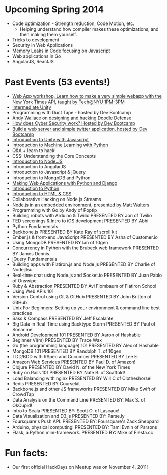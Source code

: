 Upcoming Spring 2014
=====

- Code optimization - Strength reduction, Code Motion, etc.
  - Helping understand how compiler makes these optimizations, and then making them yourself.
- Tricks to development
- Security in Web Applications
- Memory Leaks in Code focusing on Javascript
- Web applications in Go
- AngularJS, ReactJS

Past Events (53 events!)
======

- [Web App workshop, Learn how to make a very simple webapp with the New York Times API, taught by Tech@NYU 1PM-3PM](https://github.com/NYUHackDays/NYTimes-Python/)
- [Intermediate Unity](https://github.com/NYUHackDays/Unity-II)
- Programming with Duct Tape - hosted by Dev Bootcamp
- [Andy Wallace on designing and hacking Doodle Defense](https://github.com/NYUHackDays/Doodle-Defense-Hacking)
- [How does Cyber Security work? Hosted by Dev Bootcamp](https://github.com/NYUHackDays/Cyber-Security)
- [Build a web server and simple twitter application, hosted by Dev Bootcamp](https://github.com/NYUHackDays/WebServer-Ruby)
- [Introduction to Unity with Javascript](https://github.com/NYUHackDays/Unity)
- [Introduction to Machine Learning with Python](https://github.com/NYUHackDays/Machine-Learning)
- Q&A + learn to hack!
- CSS: Understanding the Core Concepts
- [Introduction to Node.JS](https://github.com/NYUHackDays/NodeJS-Introduction)
- Introduction to AngularJS
- Introduction to Javascript & jQuery
- Introduction to MongoDB and Python
- [Making Web Applications with Python and Django](https://github.com/NYUHackDays/Django)
- [Introduction to Python](https://github.com/NYUHackDays/Python)
- [Introduction to HTML & CSS](https://github.com/NYUHackDays/HTMLandCSS)
- Collaborative Hacking on Node.js Streams
- [Node.js in an embedded environment, presented by Matt Walters](https://github.com/NYUHackDays/NodeJS-Embedded)
- Programming with Go by Andy of Poptip
- Building robots with Arduino & Twilio PRESENTED BY Jon of Twilio
- TED screenings & Intro to iOS development PRESENTED BY Abhi
- Python Fundamentals
- Backbone.js PRESENTED BY Kate Ray of scroll kit
- Ember.js & front-end JavaScript PRESENTED BY Asha of Customer.io
- Using MongoDB PRESENTED BY Ian of 10gen
- Concurrency in Python with the Brubeck web framework PRESENTED BY James Dennis
- jQuery Fundamentals
- Building apps with Flatiron.js and Node.js PRESENTED BY Charlie of Nodejitsu
- Real-time chat using Node.js and Socket.io PRESENTED BY Juan Pablo of Onswipe
- Ruby & Abstraction PRESENTED BY Avi Flombaum of Flatiron School
- Using Web APIs 101
- Version Control using Git & GitHub PRESENTED BY John Britton of GitHub
- Unix For Beginners: Setting up your environment & command line best practices
- Sass & Compass PRESENTED BY Jeff Escalante
- Big Data in Real-Time using Backtype Storm PRESENTED BY Paul of Sonar.me
- Android Development 101 PRESENTED BY Aaron of Hashable
- Beginner Vi(m) PRESENTED BY Trace Wax
- Go (the programming language) 101 PRESENTED BY Alex of Hashable
- MongoDB 101 PRESENTED BY Randolph T. of 10gen
- TDD/BDD with RSpec and Cucumber PRESENTED BY Lee E.
- Amazon Web Services PRESENTED BY Paul D. of Amazon!
- Clojure PRESENTED BY David N. of the New York Times
- Ruby on Rails 101 PRESENTED BY Nate B. of Scaffold!
- Load Balancing with nginx PRESENTED BY Will C of Clotheshorse!
- Redis PRESENTED BY Coursekit
- Backbone.js and other JS frameworks PRESENTED BY Mike Swift of CrowdTap
- Data Analysis on the Command Line PRESENTED BY: Max S. of OkCupid!
- Intro to Scala PRESENTED BY: Scott O. of Lascaux!
- Data Visualization and D3.js PRESENTED BY: Parse.ly
- Foursquare's Push API. PRESENTED BY: Foursquare's Zack Sheppard
- Arduino, physical computing! PRESENTED BY: Tami Evnin of Parsons
- Flask, a Python mini-framework. PRESENTED BY: Mike of Fiesta.cc

Fun facts:
===

- Our first official HackDays on Meetup was on November 4, 2011!
